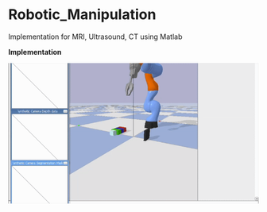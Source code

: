 # Robotic_Manipulation
Implementation for MRI, Ultrasound, CT using Matlab

**Implementation**

![Demo](assets/599.gif)